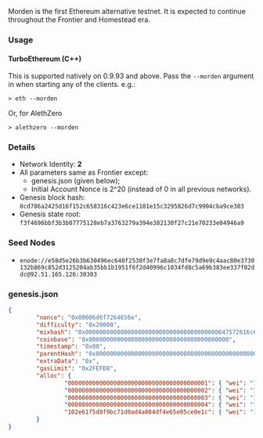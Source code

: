 Morden is the first Ethereum alternative testnet. It is expected to continue throughout the Frontier and Homestead era.

### Usage

#### TurboEthereum (C++)

This is supported natively on 0.9.93 and above. Pass the `--morden` argument in when starting any of the clients. e.g.:

```
> eth --morden
```

Or, for AlethZero

```
> alethzero --morden
```

### Details

- Network Identity: **2**
- All parameters same as Frontier except:
  - genesis.json (given below);
  - Initial Account Nonce is 2^20 (instead of 0 in all previous networks).
- Genesis block hash: `0cd786a2425d16f152c658316c423e6ce1181e15c3295826d7c9904cba9ce303`
- Genesis state root: `f3f4696bbf3b3b07775128eb7a3763279a394e382130f27c21e70233e04946a9`

### Seed Nodes
- `enode://e58d5e26b3b630496ec640f2530f3e7fa8a8c7dfe79d9e9c4aac80e3730132b869c852d3125204ab35bb1b1951f6f2d40996c1034fd8c5a69b383ee337f02ddc@92.51.165.126:30303`

### genesis.json

```json
{
        "nonce": "0x00006d6f7264656e",
        "difficulty": "0x20000",
        "mixhash": "0x00000000000000000000000000000000000000647572616c65787365646c6578",
        "coinbase": "0x0000000000000000000000000000000000000000",
        "timestamp": "0x00",
        "parentHash": "0x0000000000000000000000000000000000000000000000000000000000000000",
        "extraData": "0x",
        "gasLimit": "0x2FEFD8",
        "alloc": {
                "0000000000000000000000000000000000000001": { "wei": "1" },
                "0000000000000000000000000000000000000002": { "wei": "1" },
                "0000000000000000000000000000000000000003": { "wei": "1" },
                "0000000000000000000000000000000000000004": { "wei": "1" },
                "102e61f5d8f9bc71d0ad4a084df4e65e05ce0e1c": { "wei": "1606938044258990275541962092341162602522202993782792835301376" }
        }
}
```
